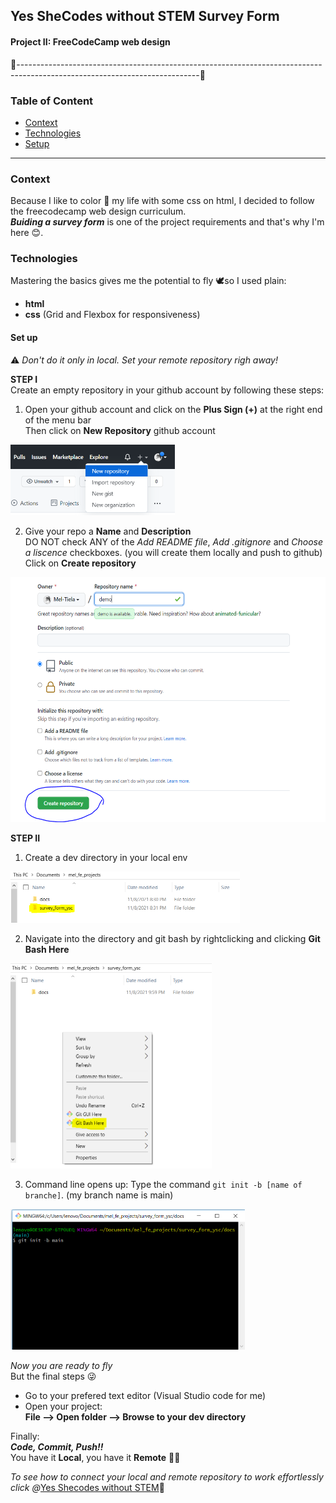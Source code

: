 ## Yes SheCodes without STEM Survey Form
#### Project II: FreeCodeCamp web design 
🔹---------------------------------------------------------------------------------------------------------------------------🔹

### Table of Content 
* [Context](#general-info)
* [Technologies](#technologies)
* [Setup](#setup)

---

### Context
Because I like to color 🌈 my life with some css on html,  I decided to follow the freecodecamp web design curriculum.   
___Buiding a survey form___ is one of the project requirements and that's why I'm here 😊. 

### Technologies
Mastering the basics gives me the potential to fly 🕊️so I used plain: 
- **html**
- **css** (Grid and Flexbox for responsiveness)

#### Set up 
⚠️ _Don't do it only in local. Set your remote repository righ away!_

**STEP I**  
Create an empty repository in your github account by following these steps: 


1. Open your github account and click on the __Plus Sign (+)__ at the right end of the menu bar  
Then click on __New Repository__ github account
<img src="readme-img/plus-sign-click.PNG" alt="Profile icon" width="263" height="113"/>

2. Give your repo a __Name__ and __Description__  
DO NOT check ANY of the _Add README file_, _Add .gitignore_ and _Choose a liscence_  checkboxes. (you will create them locally and push to github)  
Click on __Create repository__


<img src="readme-img/fill-repo-info.PNG" alt="Create Repo" width="550" height="392"/>

**STEP II**
1. Create a dev directory in your local env

<img src="readme-img/dev-dir.PNG" alt="Create dev dir" width="367" height="82"/>

2. Navigate into the directory and git bash by rightclicking and clicking __Git Bash Here__

<img src="readme-img/git-bash.PNG" alt="Git bash" width="322" height="328"/>

3. Command line opens up: 
Type the command 
`git init -b [name of branche]`. (my branch name is main)

<img src="readme-img/git-init.PNG" alt="Git init" width="375" height="225"/>

_Now you are ready to fly_  
But the final steps 😜

- Go to your prefered text editor (Visual Studio code for me)
- Open your project:  
**File --> Open folder --> Browse to your dev directory**

Finally:  
___Code, Commit, Push!!___   
You have it __Local__, you have it __Remote__ 💃🏽

_To see how to connect your local and remote repository to work effortlessly click @_[Yes Shecodes without STEM](https://www.youtube.com/c/YesSheCodes)🤎 
